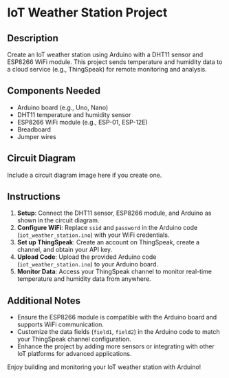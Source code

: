 # IoT Weather Station Project

## Description
Create an IoT weather station using Arduino with a DHT11 sensor and ESP8266 WiFi module. This project sends temperature and humidity data to a cloud service (e.g., ThingSpeak) for remote monitoring and analysis.

## Components Needed
- Arduino board (e.g., Uno, Nano)
- DHT11 temperature and humidity sensor
- ESP8266 WiFi module (e.g., ESP-01, ESP-12E)
- Breadboard
- Jumper wires

## Circuit Diagram
Include a circuit diagram image here if you create one.

## Instructions
1. **Setup**: Connect the DHT11 sensor, ESP8266 module, and Arduino as shown in the circuit diagram.
2. **Configure WiFi**: Replace `ssid` and `password` in the Arduino code (`iot_weather_station.ino`) with your WiFi credentials.
3. **Set up ThingSpeak**: Create an account on ThingSpeak, create a channel, and obtain your API key.
4. **Upload Code**: Upload the provided Arduino code (`iot_weather_station.ino`) to your Arduino board.
5. **Monitor Data**: Access your ThingSpeak channel to monitor real-time temperature and humidity data from anywhere.

## Additional Notes
- Ensure the ESP8266 module is compatible with the Arduino board and supports WiFi communication.
- Customize the data fields (`field1`, `field2`) in the Arduino code to match your ThingSpeak channel configuration.
- Enhance the project by adding more sensors or integrating with other IoT platforms for advanced applications.

Enjoy building and monitoring your IoT weather station with Arduino!
